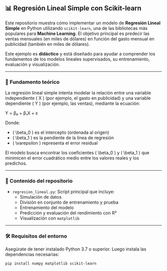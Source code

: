 ## 📊 Regresión Lineal Simple con Scikit-learn

Este repositorio muestra cómo implementar un modelo de **Regresión Lineal Simple** en Python utilizando `scikit-learn`, una de las bibliotecas más populares para **Machine Learning**. El objetivo principal es predecir las ventas mensuales (en miles de dólares) en función del gasto mensual en publicidad (también en miles de dólares).

Este ejemplo es **didáctico** y está diseñado para ayudar a comprender los fundamentos de los modelos lineales supervisados, su entrenamiento, evaluación y visualización.

---

### 🧱 Fundamento teórico

La regresión lineal simple intenta modelar la relación entre una variable independiente \( X \) (por ejemplo, el gasto en publicidad) y una variable dependiente \( Y \) (por ejemplo, las ventas), mediante la ecuación:

Y = β₀ + β₁X + ε

Donde:

- \( \beta_0 \) es el intercepto (ordenada al origen)
- \( \beta_1 \) es la pendiente de la línea de regresión
- \( \varepsilon \) representa el error residual

El modelo busca encontrar los coeficientes \( \beta_0 \) y \( \beta_1 \) que minimicen el error cuadrático medio entre los valores reales y los predichos.

---

### 📁 Contenido del repositorio

- `regresion_lineal.py`: Script principal que incluye:
  - Simulación de datos
  - División en conjunto de entrenamiento y prueba
  - Entrenamiento del modelo
  - Predicción y evaluación del rendimiento con R²
  - Visualización con `matplotlib`

---

### 🛠️ Requisitos del entorno

Asegúrate de tener instalado Python 3.7 o superior. Luego instala las dependencias necesarias:

```bash
pip install numpy matplotlib scikit-learn
